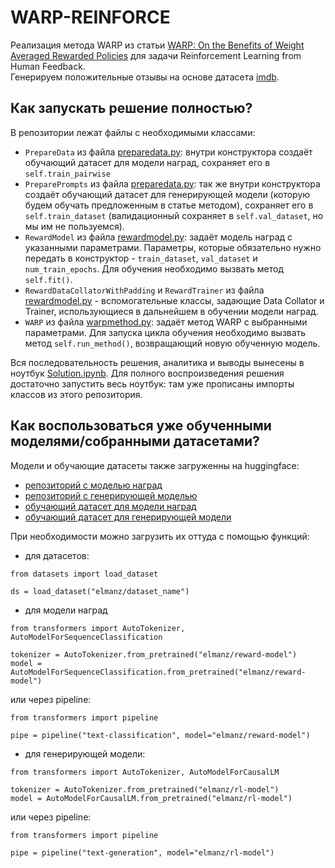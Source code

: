 # WARP-REINFORCE

Реализация метода WARP из статьи [WARP: On the Benefits of Weight Averaged Rewarded Policies](https://arxiv.org/pdf/2406.16768) для задачи Reinforcement Learning from Human Feedback.\
Генерируем положительные отзывы на основе датасета [imdb](https://huggingface.co/datasets/stanfordnlp/imdb).

## Как запускать решение полностью?
В репозитории лежат файлы с необходимыми классами:
* `PrepareData` из файла [preparedata.py](https://github.com/el-manz/WARP-REINFORCE/blob/main/preparedata.py): внутри конструктора создаёт обучающий датасет для модели наград, сохраняет его в `self.train_pairwise`
* `PreparePrompts` из файла [preparedata.py](https://github.com/el-manz/WARP-REINFORCE/blob/main/preparedata.py): так же внутри конструктора создаёт обучающий датасет для генерирующей модели (которую будем обучать предложенным в статье методом), сохраняет его в `self.train_dataset` (валидационный сохраняет в `self.val_dataset`, но мы им не пользуемся).
* `RewardModel` из файла [rewardmodel.py](https://github.com/el-manz/WARP-REINFORCE/blob/main/rewardmodel.py): задаёт модель наград с указанными параметрами. Параметры, которые обязательно нужно передать в конструктор - `train_dataset`, `val_dataset` и `num_train_epochs`. Для обучения необходимо вызвать метод `self.fit()`.
* `RewardDataCollatorWithPadding` и `RewardTrainer` из файла [rewardmodel.py](https://github.com/el-manz/WARP-REINFORCE/blob/main/rewardmodel.py) - вспомогательные классы, задающие Data Collator и Trainer, использующиеся в дальнейшем в обучении модели наград.
* `WARP` из файла [warpmethod.py](https://github.com/el-manz/WARP-REINFORCE/blob/main/warpmethod.py): задаёт метод WARP с выбранными параметрами. Для запуска цикла обучения необходимо вызвать метод `self.run_method()`, возвращающий новую обученную модель.
  
Вся последовательность решения, аналитика и выводы вынесены в ноутбук [Solution.ipynb](https://github.com/el-manz/WARP-REINFORCE/blob/main/Solution.ipynb). Для полного воспроизведения решения достаточно запустить весь ноутбук: там уже прописаны импорты классов из этого репозитория.

## Как воспользоваться уже обученными моделями/собранными датасетами?
Модели и обучающие датасеты также загруженны на huggingface:
* [репозиторий с моделью наград](https://huggingface.co/elmanz/reward-model)
* [репозиторий с генерирующей моделью](https://huggingface.co/elmanz/rl-model)
* [обучающий датасет для модели наград](https://huggingface.co/datasets/elmanz/reward-model)
* [обучающий датасет для генерирующей модели](https://huggingface.co/datasets/elmanz/rl-model)

При необходимости можно загрузить их оттуда с помощью функций:
* для датасетов:
```
from datasets import load_dataset

ds = load_dataset("elmanz/dataset_name")
```
* для модели наград
```
from transformers import AutoTokenizer, AutoModelForSequenceClassification

tokenizer = AutoTokenizer.from_pretrained("elmanz/reward-model")
model = AutoModelForSequenceClassification.from_pretrained("elmanz/reward-model")
```
или через pipeline:
```
from transformers import pipeline

pipe = pipeline("text-classification", model="elmanz/reward-model")
```
* для генерирующей модели:
```
from transformers import AutoTokenizer, AutoModelForCausalLM

tokenizer = AutoTokenizer.from_pretrained("elmanz/rl-model")
model = AutoModelForCausalLM.from_pretrained("elmanz/rl-model")
```
или через pipeline:
```
from transformers import pipeline

pipe = pipeline("text-generation", model="elmanz/rl-model")
```
